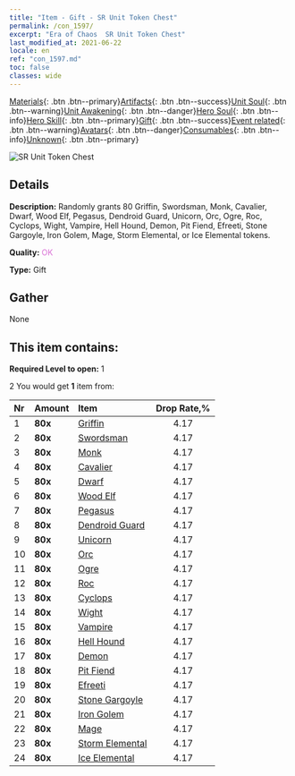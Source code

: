 ```yaml
---
title: "Item - Gift - SR Unit Token Chest"
permalink: /con_1597/
excerpt: "Era of Chaos  SR Unit Token Chest"
last_modified_at: 2021-06-22
locale: en
ref: "con_1597.md"
toc: false
classes: wide
---
```

 [Materials](/Items/){: .btn .btn--primary}[Artifacts](/Items/Artifacts/){: .btn .btn--success}[Unit Soul](/Items/UnitSoul/){: .btn .btn--warning}[Unit Awakening](/Items/UnitAwakening/){: .btn .btn--danger}[Hero Soul](/Items/HeroSoul/){: .btn .btn--info}[Hero Skill](/Items/HeroSkill/){: .btn .btn--primary}[Gift](/Items/Gift/){: .btn .btn--success}[Event related](/Items/Events/){: .btn .btn--warning}[Avatars](/Items/Avatars/){: .btn .btn--danger}[Consumables](/Items/Consumables/){: .btn .btn--info}[Unknown](/Items/Unknown/){: .btn .btn--primary}

 ![SR Unit Token Chest](/images/t/i_907209.png)

## Details
 **Description:** Randomly grants 80 Griffin, Swordsman, Monk, Cavalier, Dwarf, Wood Elf, Pegasus, Dendroid Guard, Unicorn, Orc, Ogre, Roc, Cyclops, Wight, Vampire, Hell Hound, Demon, Pit Fiend, Efreeti, Stone Gargoyle, Iron Golem, Mage, Storm Elemental, or Ice Elemental tokens.

 **Quality:** <span style="color: #DA70D6">OK</span>

 **Type:** Gift

## Gather

  None

## This item contains:

 **Required Level to open:** 1

 2 You would get **1** item  from:

  | Nr | Amount |     Item    | Drop Rate,% |
  |:---|:-------|:------------|:---------:|
  | 1 |  **80x** | [Griffin](/Items/unt_192/) | 4.17 | 
  | 2 |  **80x** | [Swordsman](/Items/unt_193/) | 4.17 | 
  | 3 |  **80x** | [Monk](/Items/unt_194/) | 4.17 | 
  | 4 |  **80x** | [Cavalier ](/Items/unt_195/) | 4.17 | 
  | 5 |  **80x** | [Dwarf](/Items/unt_200/) | 4.17 | 
  | 6 |  **80x** | [Wood Elf](/Items/unt_201/) | 4.17 | 
  | 7 |  **80x** | [Pegasus](/Items/unt_202/) | 4.17 | 
  | 8 |  **80x** | [Dendroid Guard](/Items/unt_203/) | 4.17 | 
  | 9 |  **80x** | [Unicorn](/Items/unt_204/) | 4.17 | 
  | 10 |  **80x** | [Orc](/Items/unt_219/) | 4.17 | 
  | 11 |  **80x** | [Ogre](/Items/unt_220/) | 4.17 | 
  | 12 |  **80x** | [Roc](/Items/unt_221/) | 4.17 | 
  | 13 |  **80x** | [Cyclops](/Items/unt_222/) | 4.17 | 
  | 14 |  **80x** | [Wight](/Items/unt_210/) | 4.17 | 
  | 15 |  **80x** | [Vampire](/Items/unt_211/) | 4.17 | 
  | 16 |  **80x** | [Hell Hound](/Items/unt_228/) | 4.17 | 
  | 17 |  **80x** | [Demon](/Items/unt_229/) | 4.17 | 
  | 18 |  **80x** | [Pit Fiend](/Items/unt_230/) | 4.17 | 
  | 19 |  **80x** | [Efreeti](/Items/unt_231/) | 4.17 | 
  | 20 |  **80x** | [Stone Gargoyle](/Items/unt_236/) | 4.17 | 
  | 21 |  **80x** | [Iron Golem](/Items/unt_237/) | 4.17 | 
  | 22 |  **80x** | [Mage](/Items/unt_238/) | 4.17 | 
  | 23 |  **80x** | [Storm Elemental](/Items/unt_263/) | 4.17 | 
  | 24 |  **80x** | [Ice Elemental](/Items/unt_264/) | 4.17 | 
